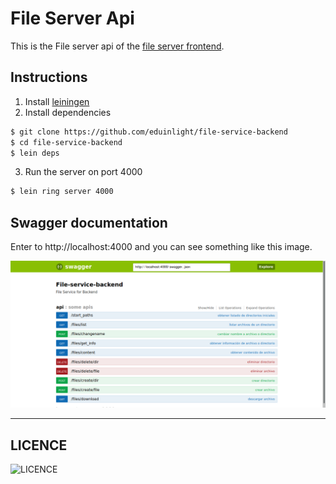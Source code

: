 # File Server Api

This is the File server api of the [file server frontend]('https://github.com/eduinlight/file-service-frontend').

## Instructions

1. Install [leiningen]('https://leiningen.org/')
2. Install dependencies

```BASH
$ git clone https://github.com/eduinlight/file-service-backend
$ cd file-service-backend
$ lein deps
```

3. Run the server on port 4000

```BASH
$ lein ring server 4000
```

## Swagger documentation

Enter to http://localhost:4000 and you can see something like this image.

![](https://github.com/eduinlight/file-service-backend/blob/master/images/swagger.png "swagger")

---

## LICENCE

![LICENCE](https://github.com/eduinlight/file-service-backend/blob/master/LICENCE)
